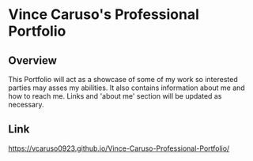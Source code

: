 # Vince Caruso's Professional Portfolio

## Overview

This Portfolio will act as a showcase of some of my work so interested parties may asses my abilities. It also contains information about me and how to reach me. Links and 'about me' section will be updated as necessary. 

## Link
https://vcaruso0923.github.io/Vince-Caruso-Professional-Portfolio/
